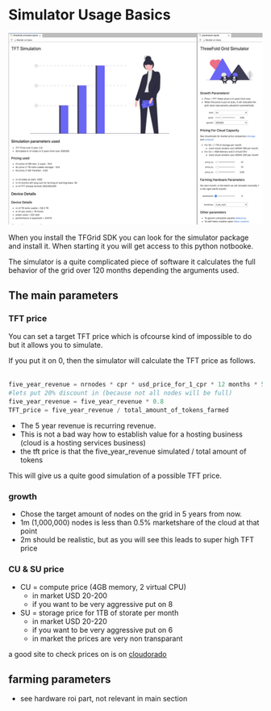 # Simulator Usage Basics


![](img/simulator_start_page1.png)

When you install the TFGrid SDK you can look for the simulator package and install it. When starting it you will get access to this python notbooke.

The simulator is a quite complicated piece of software it calculates the full behavior of the grid over 120 months depending the arguments used.

## The main parameters

### TFT price

You can set a target TFT price which is ofcourse kind of impossible to do but it allows you to simulate.

If you put it on 0, then the simulator will calculate the TFT price as follows.

```python

five_year_revenue = nrnodes * cpr * usd_price_for_1_cpr * 12 months * 5 year 
#lets put 20% discount in (because not all nodes will be full)
five_year_revenue = five_year_revenue * 0.8
TFT_price = five_year_revenue / total_amount_of_tokens_farmed 

```

- The 5 year revenue is recurring revenue.
- This is not a bad way how to establish value for a hosting business (cloud is a hosting services business)
- the tft price is that the five_year_revenue simulated / total amount of tokens


This will give us a quite good simulation of a possible TFT price.

### growth

- Chose the target amount of nodes on the grid in 5 years from now.
- 1m (1,000,000) nodes is less than 0.5% marketshare of the cloud at that point
- 2m should be realistic, but as you will see this leads to super high TFT price

### CU & SU price

- CU = compute price (4GB memory, 2 virtual CPU)
    - in market USD 20-200
    - if you want to be very aggressive put on 8
- SU = storage price for 1TB of storate per month
    - in market USD 20-220
    - if you want to be very aggressive put on 6
    - in market the prices are very non transparant

a good site to check prices on is on [cloudorado](https://www.cloudorado.com/cloud_storage_comparison.jsp)


## farming parameters

- see hardware roi part, not relevant in main section



